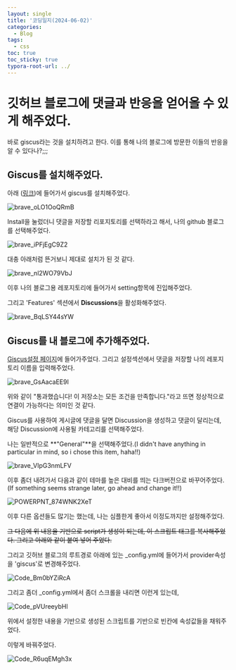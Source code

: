 ```yaml
---
layout: single
title: '코딩일지(2024-06-02)'
categories:
  - Blog
tags:
  - css
toc: true
toc_sticky: true
typora-root-url: ../
---
```








# 깃허브 블로그에 댓글과 반응을 얻어올 수 있게 해주었다.



바로 giscus라는 것을 설치하려고 한다. 이를 통해 나의 블로그에 방문한 이들의 반응을 알 수 있다나?;;;

## Giscus를 설치해주었다.

아래 ([링크](https://github.com/apps/giscus))에 들어가서 giscus를 설치해주었다. 

![brave_oLO1OoQRmB](/images/2024-06-02-codinglog(134)/brave_oLO1OoQRmB.webp)

Install을 눌렀더니 댓글을 저장할 리포지토리를 선택하라고 해서, 나의 github 블로그를 선택해주었다.

![brave_iPFjEgC9Z2](/images/2024-06-02-codinglog(134)/brave_iPFjEgC9Z2.webp)

대충 아래처럼 뜬거보니 제대로 설치가 된 것 같다.

![brave_nl2WO79VbJ](/images/2024-06-02-codinglog(134)/brave_nl2WO79VbJ.webp)

이후 나의 블로그용 레포지토리에 들어가서 setting항목에 진입해주었다.

그리고 'Features' 섹션에서 **Discussions**을 활성화해주었다.

![brave_BqLSY44sYW](/images/2024-06-02-codinglog(134)/brave_BqLSY44sYW.webp)



## Giscus를 내 블로그에 추가해주었다.

[Giscus설정 페이지](https://giscus.app/ko)에 들어가주었다. 그리고 설정섹션에서 댓글을 저장할 나의 레포지토리 이름을 입력해주었다.

![brave_GsAacaEE9I](/images/2024-06-02-codinglog(134)/brave_GsAacaEE9I.webp)

위와 같이 "통과했습니다! 이 저장소는 모든 조건을 만족합니다."라고 뜨면 정상적으로 연결이 가능하다는 의미인 것 같다.



Giscus를 사용하여 게시글에 댓글을 달면 Discussion을 생성하고 댓글이 달리는데, 해당 Discussion에 사용될 카테고리를 선택해주었다.

나는 일반적으로 **"General"**을 선택해주었다.(I didn't have anything in particular in mind, so i chose this item, haha!!)

![brave_VIpG3nmLFV](/images/2024-06-02-codinglog(134)/brave_VIpG3nmLFV.webp)

이후 좀더 내려가서 다음과 같이 테마를 높은 대비를 띄는 다크버전으로 바꾸어주었다.(If something seems strange later, go ahead and change it!!)

![POWERPNT_874WNK2XeT](/images/2024-06-02-codinglog(134)/POWERPNT_874WNK2XeT.webp)



이후 다른 옵션들도 많기는 했는데, 나는 심플한게 좋아서 이정도까지만 설정해주었다.

~~그 다음에 위 내용을 기반으로 script가 생성이 되는데, 이 스크립트 태그를 복사해주었다. 그리고 아래와 같이 붙여 넣어 주었다.~~

그리고 깃허브 블로그의 루트경로 아래에 있는 _config.yml에 들어가서 provider속성을 'giscus'로 변경해주었다.

![Code_Bm0bYZiRcA](/images/2024-06-02-codinglog(134)/Code_Bm0bYZiRcA.webp)

그리고 좀더 _config.yml에서 좀더 스크롤을 내리면 이런게 있는데,

![Code_pVUreeybHl](/images/2024-06-02-codinglog(134)/Code_pVUreeybHl.webp)

위에서 설정한 내용을 기반으로 생성된 스크립트를 기반으로 빈칸에 속성값들을 채워주었다.

이렇게 바꿔주었다.

![Code_R6uqEMgh3x](/images/2024-06-02-codinglog(134)/Code_R6uqEMgh3x.webp)





